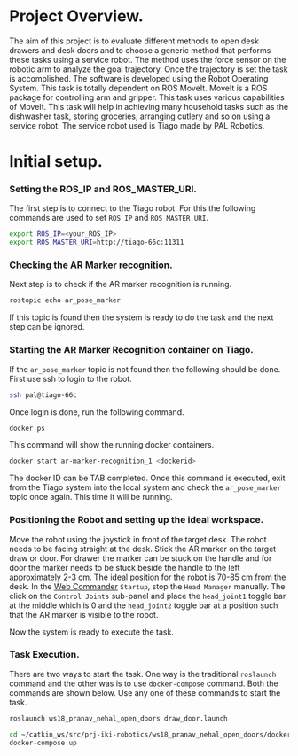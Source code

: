 # Project Overview.

The aim of this project is to evaluate different methods to open desk drawers and desk doors and to choose a generic method that performs these tasks using a service robot. The method uses the force sensor on the robotic arm to analyze the goal trajectory. Once the trajectory is set the task is accomplished. The software is developed using the Robot Operating System. This task is totally dependent on ROS MoveIt. MoveIt is a ROS package for controlling arm and gripper. This task uses various capabilities of MoveIt. This task will help in achieving many household tasks such as the dishwasher task, storing groceries, arranging cutlery and so on using a service robot. The service robot used is Tiago made by PAL Robotics. 

# Initial setup.

### Setting the ROS_IP and ROS_MASTER_URI.

The first step is to connect to the Tiago robot. For this the following commands are used to set `ROS_IP` and `ROS_MASTER_URI`.  

```bash
export ROS_IP=<your_ROS_IP>  
export ROS_MASTER_URI=http://tiago-66c:11311
```  
### Checking the AR Marker recognition.

Next step is to check if the AR marker recognition is running.  

```bash
rostopic echo ar_pose_marker
```

If this topic is found then the system is ready to do the task and the next step can be ignored. 

### Starting the AR Marker Recognition container on Tiago.

If the `ar_pose_marker` topic is not found then the following should be done. First use ssh to login to the robot.

```bash
ssh pal@tiago-66c
```

Once login is done, run the following command.

```bash
docker ps
```

This command will show the running docker containers.

```bash
docker start ar-marker-recognition_1 <dockerid>
```
The docker ID can be TAB completed. Once this command is executed, exit from the Tiago system into the local system and check the `ar_pose_marker` topic once again. This time it will be running.

### Positioning the Robot and setting up the ideal workspace.

Move the robot using the joystick in front of the target desk. The robot needs to be facing straight at the desk. Stick the AR marker on the target draw or door. For drawer the marker can be stuck on the handle and for door the marker needs to be stuck beside the handle to the left approximately 2-3 cm. The ideal position for the robot is 70-85 cm from the desk. In the [Web Commander](http://tiago-66c:8080) `Startup`, stop the `Head Manager` manually. The click on the `Control Joints` sub-panel and place the `head_joint1` toggle bar at the middle which is 0 and the `head_joint2` toggle bar at a position such that the AR marker is visible to the robot.

Now the system is ready to execute the task.

### Task Execution.

There are two ways to start the task. One way is the traditional ``roslaunch`` command and the other was is to use ``docker-compose`` command. Both the commands are shown below. Use any one of these commands to start the task.

```bash
roslaunch ws18_pranav_nehal_open_doors draw_door.launch
```
```bash
cd ~/catkin_ws/src/prj-iki-robotics/ws18_pranav_nehal_open_doors/docker
docker-compose up
```

